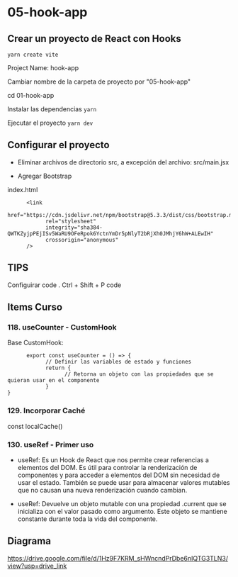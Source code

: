 # 05-hook-app

## Crear un proyecto de React con Hooks

```yarn create vite```

Project Name: hook-app

Cambiar nombre de la carpeta de proyecto por "05-hook-app"

cd 01-hook-app

Instalar las dependencias
```yarn```	

Ejecutar el proyecto
```yarn dev```

## Configurar el proyecto

- Eliminar archivos de directorio src, a excepción del archivo:
src/main.jsx

- Agregar Bootstrap

index.html

```
      <link
            href="https://cdn.jsdelivr.net/npm/bootstrap@5.3.3/dist/css/bootstrap.min.css"
            rel="stylesheet"
            integrity="sha384-QWTKZyjpPEjISv5WaRU9OFeRpok6YctnYmDr5pNlyT2bRjXh0JMhjY6hW+ALEwIH"
            crossorigin="anonymous"
      />
```


## TIPS
Configuirar code .
Ctrl + Shift + P 
code

## Items Curso
### 118. useCounter - CustomHook

Base CustomHook:

```
      export const useCounter = () => {
            // Definir las variables de estado y funciones
            return {
                  // Retorna un objeto con las propiedades que se quieran usar en el componente
            }
}
```


### 129. Incorporar Caché

const localCache()

### 130. useRef - Primer uso

- useRef: Es un Hook de React que nos permite crear referencias a elementos del DOM. Es útil para controlar la renderización de componentes y para acceder a elementos del DOM sin necesidad de usar el estado. También se puede usar para almacenar valores mutables que no causan una nueva renderización cuando cambian.

- useRef: Devuelve un objeto mutable con una propiedad .current que se inicializa con el valor pasado como argumento. Este objeto se mantiene constante durante toda la vida del componente.

## Diagrama

https://drive.google.com/file/d/1Hz9F7KRM_sHWncndPrDbe6nIQTG3TLN3/view?usp=drive_link

